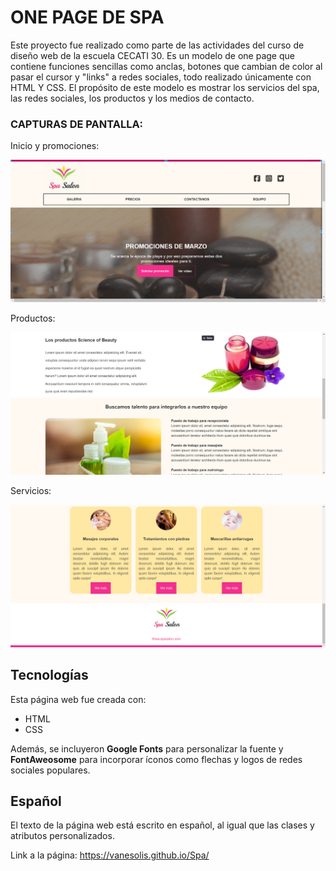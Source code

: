 # ONE PAGE DE SPA
Este proyecto fue realizado como parte de las actividades del curso de diseño web de la escuela CECATI 30.
Es un modelo de one page que contiene funciones sencillas como anclas, botones que cambian de color al pasar el cursor y "links" a redes sociales, todo realizado únicamente con HTML Y CSS.
El propósito de este modelo es mostrar los servicios del spa, las redes sociales, los productos y los medios de contacto.

### CAPTURAS DE PANTALLA:

Inicio y promociones:

![Inicio y promociones](imagenes/readme/promociones-spa.png)

Productos:

![Productos](imagenes/readme/productos-spa.png)

Servicios:

![Servicios](imagenes/readme/servicios-spa.png)

## Tecnologías

Esta página web fue creada con:

* HTML
* CSS

Además, se incluyeron **Google Fonts** para personalizar la fuente y **FontAweosome** para incorporar íconos como flechas y logos de redes sociales populares. 

## Español

El texto de la página web está escrito en español, al igual que las clases y atributos personalizados.


Link a la página: https://vanesolis.github.io/Spa/
